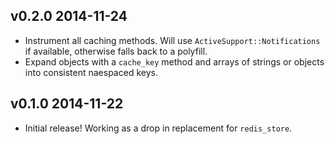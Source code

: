 ## v0.2.0 2014-11-24

- Instrument all caching methods. Will use `ActiveSupport::Notifications`
  if available, otherwise falls back to a polyfill.
- Expand objects with a `cache_key` method and arrays of strings or objects into
  consistent naespaced keys.

## v0.1.0 2014-11-22

- Initial release! Working as a drop in replacement for `redis_store`.
